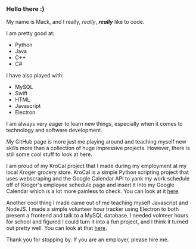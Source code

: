 ### Hello there :)

My name is Mack, and I really, *really*, ***really*** like to code.

I am pretty good at:
  - Python
  - Java
  - C++
  - C#

I have also played with:
  - MySQL
  - Swift
  - HTML
  - Javascript
  - Electron

I am always very eager to learn new things, especially when it comes to technology and software development.

My GitHub page is more just me playing around and teaching myself new skills more than a collection of huge impressive projects.
However, there is still some cool stuff to look at here.

I am proud of my KroCal project that I made during my employment at my local Kroger grocery store.  KroCal is a simple Python scripting project that uses webscraping and
the Google Calendar API to yank my work schedule off of Kroger's employee schedule page and insert it into my Google Calendar which is a lot more painless to check.
You can look at it [here](https://github.com/mackhack321/KroCal).

Another cool thing I made came out of me teaching myself Javascript and NodeJS.  I made a simple volunteer hour tracker using Electron to both present a frontend and talk
to a MySQL database.  I needed volnteer hours for school and figured I could turn it into a fun project, and I think it turned out pretty well.
You can look at that [here](https://github.com/mackhack321/nhshours).

Thank you for stopping by.  If you are an employer, please hire me.
